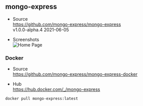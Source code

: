 
## mongo-express

- Source  
  https://github.com/mongo-express/mongo-express  
  v1.0.0-alpha.4 2021-06-05

- Screenshots  
![Home Page](https://camo.githubusercontent.com/bf9f84dbe8904f11cf1feee1257c384fc370f74b91aec78a27109466938c5676/687474703a2f2f692e696d6775722e636f6d2f58695968626c412e706e67) 


### Docker

- Source  
  https://github.com/mongo-express/mongo-express-docker

- Hub  
  https://hub.docker.com/_/mongo-express
```shell
docker pull mongo-express:latest
```


